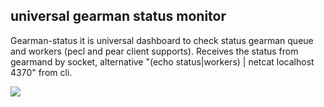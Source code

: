 universal gearman status monitor
--------------

Gearman-status it is universal dashboard to check status gearman queue and workers (pecl and pear client supports).
Receives the status from gearmand by socket, alternative "(echo status|workers) | netcat localhost 4370" from cli.

![](http://files.nosfire.ru/i/3609c0bb26b034e41ba67095f9f92ef0.png)
